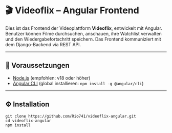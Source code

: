 # 🎬 Videoflix – Angular Frontend

Dies ist das Frontend der Videoplattform **Videoflix**, entwickelt mit Angular. Benutzer können Filme durchsuchen, anschauen, ihre Watchlist verwalten und den Wiedergabefortschritt speichern. Das Frontend kommuniziert mit dem Django-Backend via REST API.

---

## 🚀 Voraussetzungen

- [Node.js](https://nodejs.org/) (empfohlen: v18 oder höher)
- [Angular CLI](https://angular.io/cli) (global installieren: `npm install -g @angular/cli`)

---

## ⚙️ Installation

```
git clone https://github.com/Rio741/videoflix-angular.git
cd videoflix-angular
npm install
